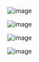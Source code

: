 ![image](https://user-images.githubusercontent.com/60442877/205452936-abbc5071-d5a6-4d10-bca1-be25a068ea5c.png)

![image](https://user-images.githubusercontent.com/60442877/205452961-5ca4b909-774d-468e-93ee-c9bf989a821e.png)

![image](https://user-images.githubusercontent.com/60442877/205452967-d1d9a578-6461-47a7-92a4-6fda8a0a3356.png)

![image](https://user-images.githubusercontent.com/60442877/205453005-6b09e6d1-6ae7-47d4-83db-903f7d6fc26c.png)
